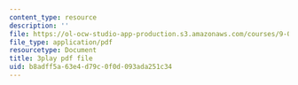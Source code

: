 ```yaml
---
content_type: resource
description: ''
file: https://ol-ocw-studio-app-production.s3.amazonaws.com/courses/9-04-sensory-systems-fall-2013/b8adff5a63e4d79c0f0d093ada251c34_A0KpTR_Ujks.pdf
file_type: application/pdf
resourcetype: Document
title: 3play pdf file
uid: b8adff5a-63e4-d79c-0f0d-093ada251c34
---
```

